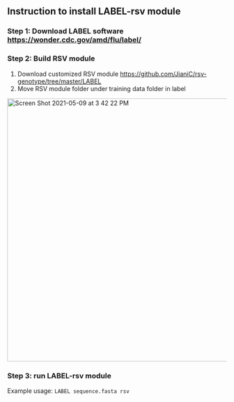 ## Instruction to install LABEL-rsv module

### Step 1: Download LABEL software https://wonder.cdc.gov/amd/flu/label/
### Step 2: Build RSV module
1. Download customized RSV module https://github.com/JianiC/rsv-genotype/tree/master/LABEL
2. Move RSV module folder under training data folder in label
<img width="605" alt="Screen Shot 2021-05-09 at 3 42 22 PM" src="https://user-images.githubusercontent.com/47227610/117586049-c7bc4000-b0e3-11eb-85fb-9fd1aecee024.png">

### Step 3: run LABEL-rsv module
Example usage: `LABEL sequence.fasta rsv`
